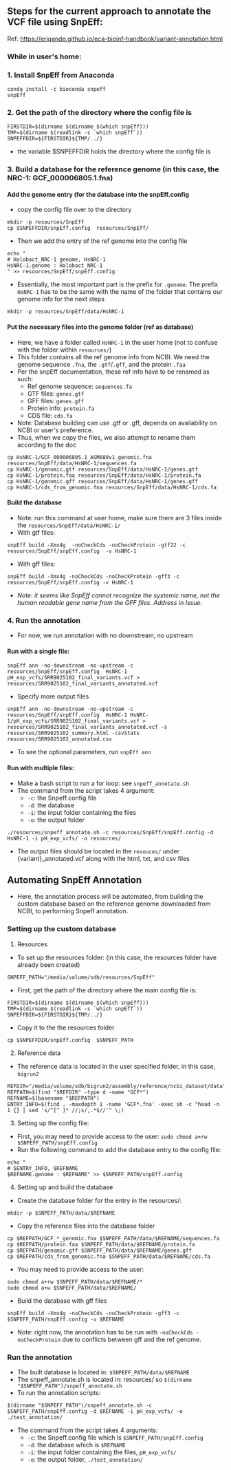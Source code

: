 ## Steps for the current approach to annotate the VCF file using SnpEff:
Ref: https://eriqande.github.io/eca-bioinf-handbook/variant-annotation.html
### While in user's home:
### 1. Install SnpEff from Anaconda
```
conda install -c bioconda snpeff
snpEff
```

### 2. Get the path of the directory where the config file is
```
FIRSTDIR=$(dirname $(dirname $(which snpEff)))
TMP=$(dirname $(readlink -s `which snpEff`))
SNPEFFDIR=${FIRSTDIR}${TMP/../}
```
- the variable $SNPEFFDIR holds the directory where the config file is

### 3. Build a database for the reference genome (in this case, the NRC-1: GCF_000006805.1.fna)
#### Add the genome entry (for the database into the snpEff.config
- copy the config file over to the directory
```
mkdir -p resources/SnpEff
cp $SNPEFFDIR/snpEff.config  resources/SnpEff/
```
- Then we add the entry of the ref genome into the config file
```
echo "                    
# Halobact_NRC-1 genome, HsNRC-1
HsNRC-1.genome : Halobact_NRC-1
" >> resources/SnpEff/snpEff.config
```
- Essentially, the most important part is the prefix for `.genome`. The prefix `HsNRC-1` has to be the same with the name of the folder that contains our genome info for the next steps
```
mkdir -p resources/SnpEff/data/HsNRC-1
```
#### Put the necessary files into the genome folder (ref as database)
- Here, we have a folder called `HsNRC-1` in the user home (not to confuse with the folder within `resources/`)
- This folder contains all the ref genome info from NCBI. We need the genome sequence `.fna`, the `.gtf`/`.gff`, and the protein `.faa`
- Per the snpEff documentation, these ref info have to be renamed as such:
  - Ref genome sequence: `sequences.fa`
  - GTF files: `genes.gtf`
  - GFF files: `genes.gff`
  - Protein info: `protein.fa`
  - CDS file: `cds.fa`
- Note: Database building can use .gtf or .gff, depends on availability on NCBI or user's preference.
- Thus, when we copy the files, we also attempt to rename them according to the doc
```
cp HsNRC-1/GCF_000006805.1_ASM680v1_genomic.fna resources/SnpEff/data/HsNRC-1/sequences.fa
cp HsNRC-1/genomic.gtf resources/SnpEff/data/HsNRC-1/genes.gtf
cp HsNRC-1/protein.faa resources/SnpEff/data/HsNRC-1/protein.fa
cp HsNRC-1/genomic.gff resources/SnpEff/data/HsNRC-1/genes.gff
cp HsNRC-1/cds_from_genomic.fna resources/SnpEff/data/HsNRC-1/cds.fa
```
#### Build the database
- Note: run this command at user home, make sure there are 3 files inside the `resources/SnpEff/data/HsNRC-1/`
- With gtf files:     
```
snpEff build -Xmx4g  -noCheckCds -noCheckProtein -gtf22 -c resources/SnpEff/snpEff.config  -v HsNRC-1
```
- With gff files:
```
snpEff build -Xmx4g -noCheckCds -noCheckProtein -gff3 -c resources/SnpEff/snpEff.config -v HsNRC-1
```
- *Note: it seems like SnpEff cannot recognize the systemic name, not the human readable gene name from the GFF files. Address in Issue.*
### 4. Run the annotation
- For now, we run annotation with no downstream, no upstream
#### Run with a single file:
```
snpEff ann -no-downstream -no-upstream -c resources/SnpEff/snpEff.config  HsNRC-1 pH_exp_vcfs/SRR9025102_final_variants.vcf > resources/SRR9025102_final_variants_annotated.vcf
```
- Specify more output files
```
snpEff ann -no-downstream -no-upstream -c resources/SnpEff/snpEff.config  HsNRC-1 HsNRC-1/pH_exp_vcfs/SRR9025102_final_variants.vcf > resources/SRR9025102_final_variants_annotated.vcf -s resources/SRR9025102_summary.html -csvStats resources/SRR9025102_annotated.csv
```

- To see the optional parameters, run `snpEff ann`
#### Run with multiple files:
- Make a bash script to run a for loop: see `snpeff_annotate.sh` 
- The command from the script takes 4 argument:
  - `-c`: the Snpeff.config file
  - `-d`: the database
  - `-i`: the input folder containing the files
  - `-o`: the output folder
``` 
./resources/snpeff_annotate.sh -c resources/SnpEff/snpEff.config -d HsNRC-1 -i pH_exp_vcfs/ -o resources/
```
- The output files should be located in the `resouces/` under {variant}_annotated.vcf along with the html, txt, and csv files

## Automating SnpEff Annotation
- Here, the annotation process will be automated, from building the custom database based on the reference genome downloaded from NCBI, to performing Snpeff annotation.
### Setting up the custom database
1. Resources
- To set up the resources folder: (in this case, the resources folder have already been created)
```
SNPEFF_PATH="/media/volume/sdb/resources/SnpEff"
```
- First, get the path of the directory where the main config file is:
```
FIRSTDIR=$(dirname $(dirname $(which snpEff)))
TMP=$(dirname $(readlink -s `which snpEff`))
SNPEFFDIR=${FIRSTDIR}${TMP/../}
```
- Copy it to the the resources folder
```
cp $SNPEFFDIR/snpEff.config  $SNPEFF_PATH
```
2. Reference data
- The reference data is located in the user specified folder, in this case, `bigrun2`
```
REFDIR="/media/volume/sdb/bigrun2/assembly/reference/ncbi_dataset/data"
REFPATH=$(find "$REFDIR" -type d -name "GCF*")
REFNAME=$(basename "$REFPATH")
ENTRY_INFO=$(find . -maxdepth 1 -name 'GCF*.fna' -exec sh -c "head -n 1 {} | sed 's/^[^ ]* //;s/,.*$//'" \;)
```
3. Setting up the config file:
- First, you may need to provide access to the user: `sudo chmod a+rw $SNPEFF_PATH/snpEff.config`
- Run the following command to add the database entry to the config file:
```
echo "                    
# $ENTRY_INFO, $REFNAME
$REFNAME.genome : $REFNAME" >> $SNPEFF_PATH/snpEff.config
```
4. Setting up and build the database
- Create the database folder for the entry in the resources/:
```
mkdir -p $SNPEFF_PATH/data/$REFNAME
```
- Copy the reference files into the database folder
```
cp $REFPATH/GCF_*_genomic.fna $SNPEFF_PATH/data/$REFNAME/sequences.fa
cp $REFPATH/protein.faa $SNPEFF_PATH/data/$REFNAME/protein.fa
cp $REFPATH/genomic.gff $SNPEFF_PATH/data/$REFNAME/genes.gff
cp $REFPATH/cds_from_genomic.fna $SNPEFF_PATH/data/$REFNAME/cds.fa
```
- You may need to provide access to the user:
```
sudo chmod a+rw $SNPEFF_PATH/data/$REFNAME/*
sudo chmod a+w $SNPEFF_PATH/data/$REFNAME/
```
- Build the database with gff files
```
snpEff build -Xmx4g -noCheckCds -noCheckProtein -gff3 -c $SNPEFF_PATH/snpEff.config -v $REFNAME
```
- Note: right now, the annotation has to be run with `-noCheckCds -noCheckProtein` due to conflicts between gff and the ref genome. 
### Run the annotation
- The built database is located in: `$SNPEFF_PATH/data/$REFNAME`
- The snpeff_annotate.sh is located in: resources/ so `$(dirname "$SNPEFF_PATH")/snpeff_annotate.sh`
- To run the annotation scripts:
```
$(dirname "$SNPEFF_PATH")/snpeff_annotate.sh -c $SNPEFF_PATH/snpEff.config -d $REFNAME -i pH_exp_vcfs/ -o ./test_annotation/
```
- The command from the script takes 4 arguments:
  - `-c`: the Snpeff.config file which is `$SNPEFF_PATH/snpEff.config`
  - `-d`: the database which is `$REFNAME`
  - `-i`: the input folder containing the files, `pH_exp_vcfs/`
  - `-o`: the output folder, `./test_annotation/`



